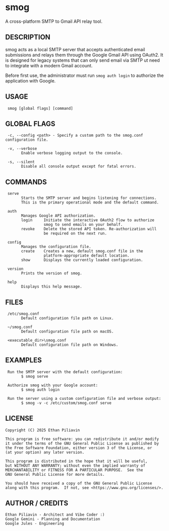 # smog
A cross-platform SMTP to Gmail API relay tool.

## DESCRIPTION
smog acts as a local SMTP server that accepts authenticated email submissions and relays them through the Google Gmail API using OAuth2. It is designed for legacy systems that can only send email via SMTP  ut need to integrate with a modern Gmail account.

Before first use, the administrator must run `smog auth login` to authorize the application with Google.

## USAGE
     smog [global flags] [command]

## GLOBAL FLAGS
     -c, --config <path> - Specify a custom path to the smog.conf configuration file.

     -v, --verbose
           Enable verbose logging output to the console.

     -s, --silent
           Disable all console output except for fatal errors.

## COMMANDS
     serve
           Starts the SMTP server and begins listening for connections.
           This is the primary operational mode and the default command.

     auth
           Manages Google API authorization.
           login     Initiate the interactive OAuth2 flow to authorize
                     smog to send emails on your behalf.
           revoke    Delete the stored API token. Re-authorization will
                     be required on the next run.

     config
           Manages the configuration file.
           create    Creates a new, default smog.conf file in the
                     platform-appropriate default location.
           show      Displays the currently loaded configuration.

     version
           Prints the version of smog.

     help
           Displays this help message.

## FILES
     /etc/smog.conf
           Default configuration file path on Linux.

     ~/smog.conf
           Default configuration file path on macOS.

     <executable_dir>\smog.conf
           Default configuration file path on Windows.

## EXAMPLES
     Run the SMTP server with the default configuration:
           $ smog serve

     Authorize smog with your Google account:
           $ smog auth login

     Run the server using a custom configuration file and verbose output:
           $ smog -v -c /etc/custom/smog.conf serve

## LICENSE
    Copyright (C) 2025 Ethan Piliavin

    This program is free software: you can redistribute it and/or modify
    it under the terms of the GNU General Public License as published by
    the Free Software Foundation, either version 3 of the License, or
    (at your option) any later version.

    This program is distributed in the hope that it will be useful,
    but WITHOUT ANY WARRANTY; without even the implied warranty of
    MERCHANTABILITY or FITNESS FOR A PARTICULAR PURPOSE.  See the
    GNU General Public License for more details.

    You should have received a copy of the GNU General Public License
    along with this program.  If not, see <https://www.gnu.org/licenses/>.

## AUTHOR / CREDITS
    Ethan Piliavin - Architect and Vibe Coder :)
    Google Gemini - Planning and Documentation
    Google Jules - Engineering
    
